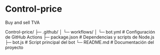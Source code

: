 # Control-price
Buy and sell TVA

Control-price/
├─ .github/
│   └─ workflows/
│       └─ bot.yml          # Configuración de GitHub Actions
├─ package.json             # Dependencias y scripts de Node.js
├─ bot.js                   # Script principal del bot
└─ README.md                # Documentación del proyecto
